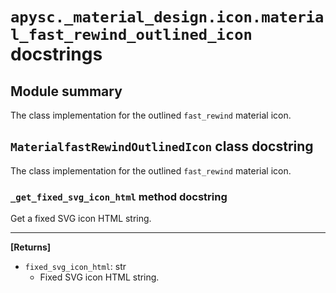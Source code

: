 # `apysc._material_design.icon.material_fast_rewind_outlined_icon` docstrings

## Module summary

The class implementation for the outlined `fast_rewind` material icon.

## `MaterialfastRewindOutlinedIcon` class docstring

The class implementation for the outlined `fast_rewind` material icon.

### `_get_fixed_svg_icon_html` method docstring

Get a fixed SVG icon HTML string.<hr>

**[Returns]**

- `fixed_svg_icon_html`: str
  - Fixed SVG icon HTML string.